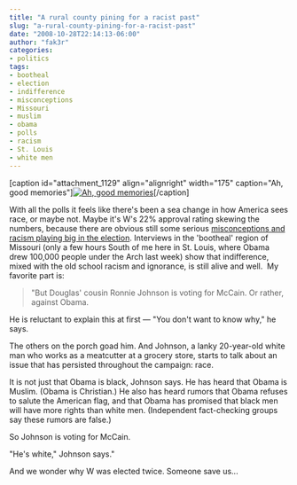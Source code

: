 ```yaml
---
title: "A rural county pining for a racist past"
slug: "a-rural-county-pining-for-a-racist-past"
date: "2008-10-28T22:14:13-06:00"
author: "fak3r"
categories:
- politics
tags:
- bootheal
- election
- indifference
- misconceptions
- Missouri
- muslim
- obama
- polls
- racism
- St. Louis
- white men
---
```


[caption id="attachment_1129" align="alignright" width="175" caption="Ah, good memories"][![Ah, good memories](http://www.fak3r.com/wp-content/uploads/2008/10/250px-confederate_navy_jacksvg.png)](http://www.fak3r.com/wp-content/uploads/2008/10/250px-confederate_navy_jacksvg.png)[/caption]

With all the polls it feels like there's been a sea change in how America sees race, or maybe not. Maybe it's W's 22% approval rating skewing the numbers, because there are obvious still some serious [misconceptions and racism playing big in the election](http://www.stltoday.com/stltoday/news/stories.nsf/politics/story/73C5ADD047F20A6F862574EF000CAF3E?OpenDocument).  Interviews in the 'bootheal' region of Missouri (only a few hours South of me here in St. Louis, where Obama drew 100,000 people under the Arch last week) show that indifference, mixed with the old school racism and ignorance, is still alive and well.   My favorite part is:


> "But Douglas' cousin Ronnie Johnson is voting for McCain. Or rather, against Obama.

He is reluctant to explain this at first — "You don't want to know why," he says.

The others on the porch goad him. And Johnson, a lanky 20-year-old  white man who works as a meatcutter at a grocery store, starts to talk about an issue that has persisted throughout the campaign: race.

It is not just that Obama is black, Johnson says. He has heard that Obama is Muslim. (Obama is Christian.) He also has heard rumors that Obama refuses to salute the American flag, and that Obama has promised that black men will have more rights than white men. (Independent fact-checking groups say these rumors are false.)

So Johnson is voting for McCain.

"He's white," Johnson says."


And we wonder why W was elected twice.  Someone save us...
